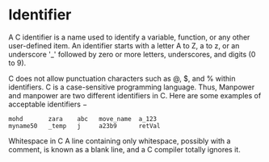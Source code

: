 # Identifier
A C identifier is a name used to identify a variable, function, or any other user-defined item. An identifier starts with a letter A to Z, a to z, or an underscore '_' followed by zero or more letters, underscores, and digits (0 to 9).

C does not allow punctuation characters such as @, $, and % within identifiers. C is a case-sensitive programming language. Thus, Manpower and manpower are two different identifiers in C. Here are some examples of acceptable identifiers −
```
mohd       zara    abc   move_name  a_123
myname50   _temp   j     a23b9      retVal
```

Whitespace in C
A line containing only whitespace, possibly with a comment, is known as a blank line, and a C compiler totally ignores it.